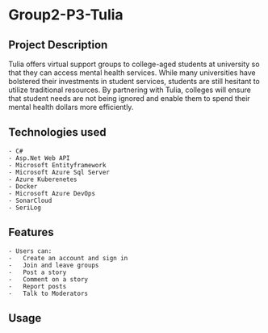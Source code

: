 # Group2-P3-Tulia
## Project Description

Tulia offers virtual support groups to college-aged students at university so that they can access mental health services. While many universities have bolstered their investments in student services, students are still hesitant to utilize traditional resources. By partnering with Tulia, colleges will ensure that student needs are not being ignored and enable them to spend their mental health dollars more efficiently.
## Technologies used
	- C#
	- Asp.Net Web API
	- Microsoft Entityframework
	- Microsoft Azure Sql Server
	- Azure Kuberenetes
    - Docker
	- Microsoft Azure DevOps
	- SonarCloud
	- SeriLog
## Features
	- Users can:
    -   Create an account and sign in
	-   Join and leave groups
	-   Post a story
    -   Comment on a story
    -   Report posts
	-   Talk to Moderators

## Usage
	
